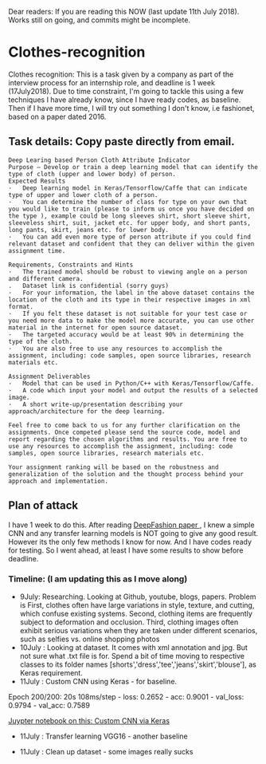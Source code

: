 Dear readers: If you are reading this NOW (last update 11th July 2018). Works still on going, and commits might be incomplete. 

# Clothes-recognition
Clothes recognition: This is a task given by a company as part of the interview process for an internship role, and deadline is 1 week (17July2018). Due to time constraint, I'm going to tackle this using a few techniques I have already know, since I have ready codes, as baseline. Then if I have more time, I will try out something I don't know, i.e fashionet, based on a paper dated 2016.

## Task details: Copy paste directly from email.
```
Deep Learing based Person Cloth Attribute Indicator
Purpose – Develop or train a deep learning model that can identify the type of cloth (upper and lower body) of person.
Expected Results
·   Deep learning model in Keras/Tensorflow/Caffe that can indicate type of upper and lower cloth of a person.
·   You can determine the number of class for type on your own that you would like to train (please to inform us once you have decided on the type ), example could be long sleeves shirt, short sleeve shirt, sleeveless shirt, suit, jacket etc. for upper body, and short pants, long pants, skirt, jeans etc. for lower body.
·   You can add even more type of person attribute if you could find relevant dataset and confident that they can deliver within the given assignment time.

Requirements, Constraints and Hints
·   The trained model should be robust to viewing angle on a person and different camera.
.   Dataset link is confidential (sorry guys)
·   For your information, the label in the above dataset contains the location of the cloth and its type in their respective images in xml format.
·   If you felt these dataset is not suitable for your test case or you need more data to make the model more accurate, you can use other material in the internet for open source dataset.
·   The targeted accuracy would be at least 90% in determining the type of the cloth.
·   You are also free to use any resources to accomplish the assignment, including: code samples, open source libraries, research materials etc.

Assignment Deliverables
·   Model that can be used in Python/C++ with Keras/Tensorflow/Caffe.
·   A code which input your model and output the results of a selected image.
·   A short write-up/presentation describing your approach/architecture for the deep learning.

Feel free to come back to us for any further clarification on the assignments. Once competed please send the source code, model and report regarding the chosen algorithms and results. You are free to use any resources to accomplish the assignment, including: code samples, open source libraries, research materials etc.
 
Your assignment ranking will be based on the robustness and generalization of the solution and the thought process behind your approach and implementation.
```

## Plan of attack
I have 1 week to do this. After reading [DeepFashion paper ](https://www.cv-foundation.org/openaccess/content_cvpr_2016/papers/Liu_DeepFashion_Powering_Robust_CVPR_2016_paper.pdf), I knew a simple CNN and any transfer learning models is NOT going to give any good result. However its the only few methods I know for now. And I have codes ready for testing. So I went ahead, at least I have some results to show before deadline.

### Timeline: (I am updating this as I move along)
- 9July: Researching. Looking at Github, youtube, blogs, papers. Problem is  First, clothes often have large variations in style, texture, and cutting, which confuse existing systems. Second, clothing items are frequently subject to deformation and occlusion. Third, clothing images often exhibit serious variations when they are taken under different scenarios, such as selfies vs. online shopping
photos 
- 10July : Looking at dataset. It comes with xml annotation and jpg. But not sure what .txt file is for. Spend a bit of time moving to respective classes to its folder names [shorts','dress','tee','jeans','skirt','blouse'], as Keras requirement.
- 11July : Custom CNN using Keras - for baseline. 

Epoch 200/200: 20s 108ms/step - loss: 0.2652 - acc: 0.9001 - val_loss: 0.9794 - val_acc: 0.7589

[Juypter notebook on this: Custom CNN via Keras](https://github.com/noelcodes/Clothes-recognition/blob/master/Custom%20CNN%20baseline.ipynb)

- 11July : Transfer learning VGG16 - another baseline

- 11July : Clean up dataset - some images really sucks
